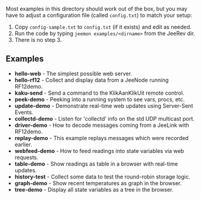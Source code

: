 Most examples in this directory should work out of the box, but you may have to
adjust a configuration file (called `config.txt`) to match your setup:

1. Copy `config-sample.txt` to `config.txt` (if it exists) and edit as needed.
2. Run the code by typing `jeemon examples/<dirname>` from the JeeRev dir.
3. There is no step 3.

Examples
--------

* **hello-web** - The simplest possible web server.
* **hello-rf12** - Collect and display data from a JeeNode running RF12demo.
* **kaku-send** - Send a command to the KlikAanKlikUit remote control.
* **peek-demo** - Peeking into a running system to see vars, procs, etc.
* **update-demo** - Demonstrate real-time web updates using Server-Sent Events.
* **collectd-demo** - Listen for 'collectd' info on the std UDP multicast port.
* **driver-demo** - How to decode messages coming from a JeeLink with RF12demo.
* **replay-demo** - This example replays messages which were recorded earlier.
* **webfeed-demo** - How to feed readings into state variables via web requests.
* **table-demo** - Show readings as table in a browser with real-time updates.
* **history-test** - Collect some data to test the round-robin storage logic.
* **graph-demo** - Show recent temperatures as graph in the browser.
* **tree-demo** - Display all state variables as a tree in the browser.
